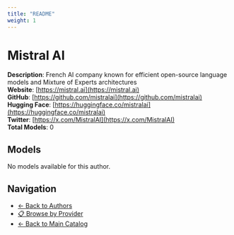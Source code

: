 ```yaml
---
title: "README"
weight: 1
---
```

# Mistral AI

**Description**: French AI company known for efficient open-source language models and Mixture of Experts architectures  
**Website**: [https://mistral.ai](https://mistral.ai)  
**GitHub**: [https://github.com/mistralai](https://github.com/mistralai)  
**Hugging Face**: [https://huggingface.co/mistralai](https://huggingface.co/mistralai)  
**Twitter**: [https://x.com/MistralAI](https://x.com/MistralAI)  
**Total Models**: 0

## Models

No models available for this author.

## Navigation

- [← Back to Authors](../README.md)
- [📋 Browse by Provider](../../providers/README.md)
- [← Back to Main Catalog](../../README.md)
